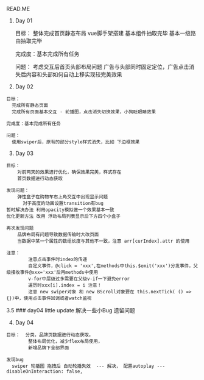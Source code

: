 READ.ME

1.  Day 01

    目标：
      整体完成首页静态布局
      vue脚手架搭建
      基本组件抽取完毕 基本一级路由抽取完毕

    完成度：基本完成所有任务

     问题：
      考虑交互后首页头部布局问题
        广告与头部同时固定定位，广告点击消失后内容和头部如何自动上移实现较完美效果

2.   Day 02

    目标：
      完成所有静态页面
      完成所有页面基本交互 - 轮播图，点击消失切换效果，小狗眨眼睛效果

    完成度：基本完成所有任务

    问题：
      使用swiper后，原有的部分style样式消失，比如 下边框效果


3.    Day 03

    目标：
        对前两天的效果进行优化，确保效果完美，样式存在
        首页数据进行动态获取

    发现问题：
        弹性盒子在购物车右上角交互中出现显示问题
          对于高度的动画设置transition有bug
    暂时解决办法 利用opacity模拟做一个效果基本一致
    优化更新方法 改用 浮动布局列表显示后下方四个小盒子

    再次发现问题
        品牌布局有问题导致数据传输时大改页面
        当数据中某一个属性的数组长度与其他不一致，注意 arr[curIndex].attr 的使用

    注意：
            注意点击事件时index的传递
            自定义事件，@click = 'xxx',在methods中this.$emit('xxx')分发事件，父级接收事件@xxx='xxx'后再methods中使用
            v-for中层级过多需要在父级v-if一下避免error
            遍历时xxx[i].index = i 注意！
            注意 new swiper对象 和 new BScroll对象要在 this.nextTick( () => {})中，使用点击事件回调或者watch监视

3.5 ###
    day04 little update  解决一些小Bug 遗留问题

4.    Day 04

    目标：  分类，品牌页数据进行动态获取。
            整体布局优化，减少flex布局使用，
            新增品牌下全部界面

    发现bug
      swiper 轮播图 拖拽后 自动轮播失效  --- 解决， 配置autoplay --- disableOnInteraction: false,


